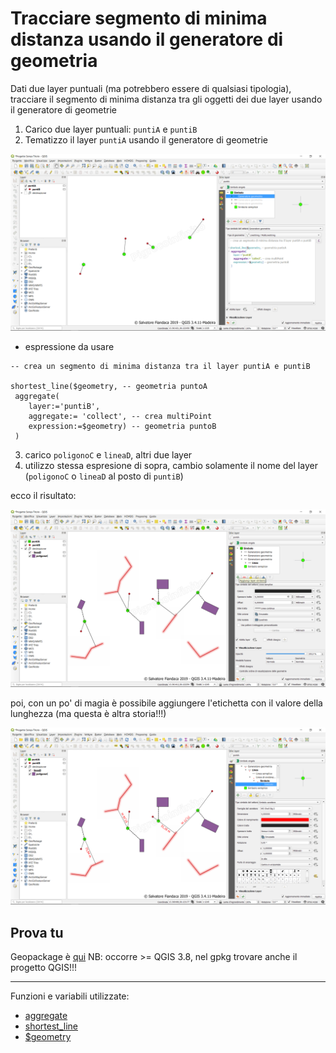 # Tracciare segmento di minima distanza usando il generatore di geometria

Dati due layer puntuali (ma potrebbero essere di qualsiasi tipologia), tracciare il segmento di minima distanza tra gli oggetti dei due layer usando il generatore di geometrie

1. Carico due layer puntuali: `puntiA` e `puntiB`
2. Tematizzo il layer `puntiA` usando il generatore di geometrie

[![](../img/esempi/linea_min_distanza/min_dist_01.png)](../img/esempi/linea_min_distanza/min_dist_01.png)

- espressione da usare

```
-- crea un segmento di minima distanza tra il layer puntiA e puntiB

shortest_line($geometry, -- geometria puntoA
 aggregate( 
	layer:='puntiB',
	aggregate:= 'collect', -- crea multiPoint
	expression:=$geometry) -- geometria puntoB
 )
```
3. carico `poligonoC` e `lineaD`, altri due layer
4. utilizzo stessa espresione di sopra, cambio solamente il nome del layer (`poligonoC` o `lineaD` al posto di `puntiB`)

ecco il risultato:

[![](../img/esempi/linea_min_distanza/min_dist_02.png)](../img/esempi/linea_min_distanza/min_dist_02.png)

poi, con un po' di magia è possibile aggiungere l'etichetta con il valore della lunghezza (ma questa è altra storia!!!)

[![](../img/esempi/linea_min_distanza/min_dist_03.png)](../img/esempi/linea_min_distanza/min_dist_03.png)


## Prova tu

Geopackage è [qui](https://github.com/opendatasicilia/HfcQGIS-md/raw/main/docs/esempi/minima_distanza_tra_oggetti_qgis38.gpkg)
NB: occorre >= QGIS 3.8, nel gpkg trovare anche il progetto QGIS!!!

---

Funzioni e variabili utilizzate:

* [aggregate](../gr_funzioni/aggrega/aggrega_unico.md#aggregate)
* [shortest_line](../gr_funzioni/geometria/geometria_unico.md#shortest_line)
* [\$geometry](../gr_funzioni/geometria/geometria_unico.md#geometry)
